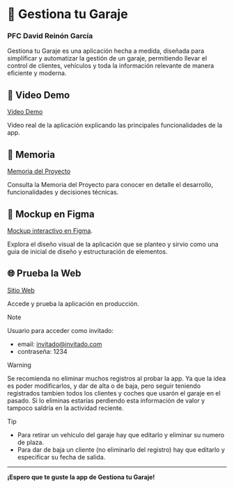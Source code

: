 # 🚗 Gestiona tu Garaje

### PFC David Reinón García

Gestiona tu Garaje es una aplicación hecha a medida, diseñada para simplificar y automatizar la gestión de un garaje, permitiendo llevar el control de clientes, vehículos y toda la información relevante de manera eficiente y moderna.

## 🎥 Video Demo

[Video Demo](https://floridauniversitaria-my.sharepoint.com/:v:/g/personal/darega_alumnatflorida_es/Ecpj1UcfnzZBusjcWwAoSLUBgs2wPcEncWR1sjl4zmj9ag?nav=eyJyZWZlcnJhbEluZm8iOnsicmVmZXJyYWxBcHAiOiJPbmVEcml2ZUZvckJ1c2luZXNzIiwicmVmZXJyYWxBcHBQbGF0Zm9ybSI6IldlYiIsInJlZmVycmFsTW9kZSI6InZpZXciLCJyZWZlcnJhbFZpZXciOiJNeUZpbGVzTGlua0NvcHkifX0&e=xLmJT9)

Video real de la aplicación explicando las principales funcionalidades de la app.

## 📄 Memoria

[Memoria del Proyecto](./Memoria/Memoria%20David%20Reinón%20-%20PFC%20Gestion%20Garaje%20App.pdf)

Consulta la Memoria del Proyecto para conocer en detalle el desarrollo, funcionalidades y decisiones técnicas.

## 🎨 Mockup en Figma

[Mockup interactivo en Figma](https://www.figma.com/design/KN0zCUW5FUQ9YSNDhAPuyB/WireFramer---Garage-Management?node-id=304-6052&p=f).

Explora el diseño visual de la aplicación que se planteo y sirvio como una guia de inicial de diseño y estructuración de elementos.

## 🌐 Prueba la Web

[Sitio Web](https://pfc-gestiona-tu-garaje.vercel.app/)

Accede y prueba la aplicación en producción.

> [!NOTE]
> Usuario para acceder como invitado:
>
> - email: <invitado@invitado.com>
> - contraseña: 1234
>

> [!WARNING]
> Se recomienda no eliminar muchos registros al probar la app. 
Ya que la idea es poder modificarlos, y dar de alta o de baja, pero seguir teniendo registrados tambien todos los clientes y coches que usarón el garaje en el pasado. Si lo eliminas estarías perdiendo esta información de valor y tampoco saldría en la actividad reciente.
>

> [!TIP]
> - Para retirar un vehiculo del garaje hay que editarlo y eliminar su numero de plaza.
> - Para dar de baja un cliente (no eliminarlo del registro) hay que editarlo y especificar su fecha de salida. 

---

**¡Espero que te guste la app de Gestiona tu Garaje!**
